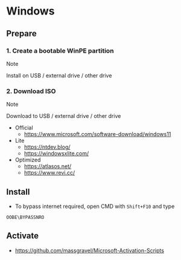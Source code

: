 # Windows

## Prepare

### 1. Create a bootable WinPE partition

> [!NOTE]
> Install on USB / external drive / other drive

### 2. Download ISO

> [!NOTE]
> Download to USB / external drive / other drive

-   Official
    -   https://www.microsoft.com/software-download/windows11
-   Lite
    -   https://ntdev.blog/
    -   https://windowsxlite.com/
-   Optimized
    -   https://atlasos.net/
    -   https://www.revi.cc/

## Install

-   To bypass internet required, open CMD with `Shift+F10` and type
```
OOBE\BYPASSNRO
```

## Activate

-   https://github.com/massgravel/Microsoft-Activation-Scripts

